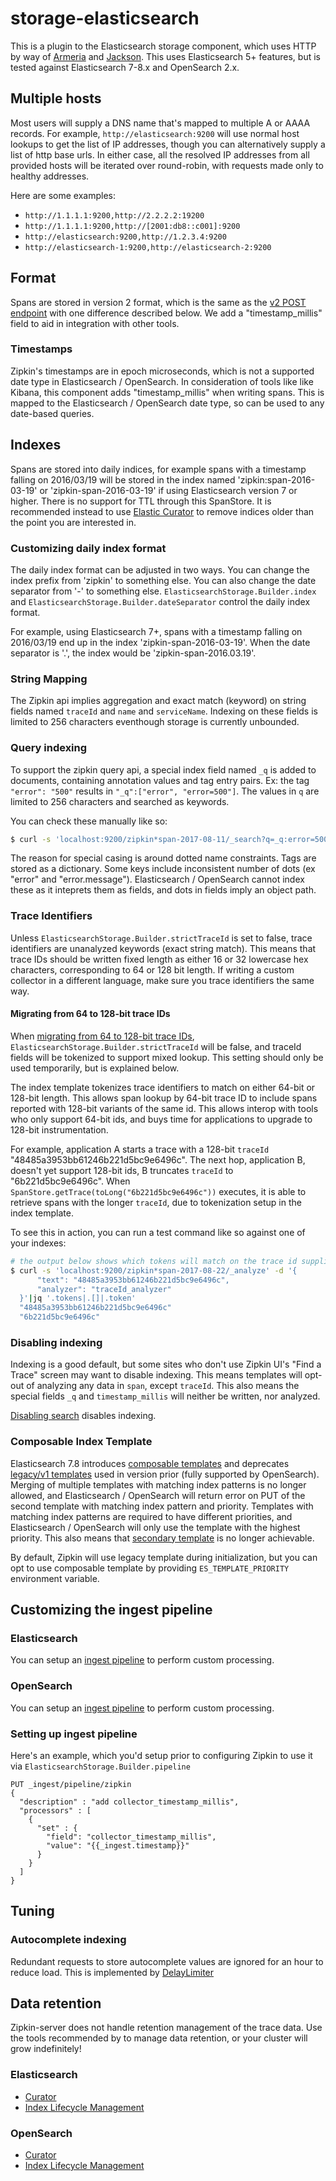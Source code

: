 # storage-elasticsearch

This is a plugin to the Elasticsearch storage component, which uses
HTTP by way of [Armeria](https://github.com/line/armeria) and
[Jackson](https://github.com/FasterXML/jackson). This uses Elasticsearch 5+
features, but is tested against Elasticsearch 7-8.x and OpenSearch 2.x.

## Multiple hosts
Most users will supply a DNS name that's mapped to multiple A or AAAA
records. For example, `http://elasticsearch:9200` will use normal host
lookups to get the list of IP addresses, though you can alternatively supply
a list of http base urls. In either case, all the resolved IP addresses
from all provided hosts will be iterated over round-robin, with requests made
only to healthy addresses.

Here are some examples:

* `http://1.1.1.1:9200,http://2.2.2.2:19200`
* `http://1.1.1.1:9200,http://[2001:db8::c001]:9200`
* `http://elasticsearch:9200,http://1.2.3.4:9200`
* `http://elasticsearch-1:9200,http://elasticsearch-2:9200`

## Format
Spans are stored in version 2 format, which is the same as the [v2 POST endpoint](https://zipkin.io/zipkin-api/#/default/post_spans)
with one difference described below. We add a "timestamp_millis" field
to aid in integration with other tools.

### Timestamps
Zipkin's timestamps are in epoch microseconds, which is not a supported date type in Elasticsearch / OpenSearch.
In consideration of tools like like Kibana, this component adds "timestamp_millis" when writing
spans. This is mapped to the Elasticsearch / OpenSearch date type, so can be used to any date-based queries.

## Indexes
Spans are stored into daily indices, for example spans with a timestamp
falling on 2016/03/19 will be stored in the index named 'zipkin:span-2016-03-19'
or 'zipkin-span-2016-03-19' if using Elasticsearch version 7 or higher.
There is no support for TTL through this SpanStore. It is recommended
instead to use [Elastic Curator](https://www.elastic.co/guide/en/elasticsearch/client/curator/current/about.html)
to remove indices older than the point you are interested in.

### Customizing daily index format
The daily index format can be adjusted in two ways. You can change the
index prefix from 'zipkin' to something else. You can also change
the date separator from '-' to something else.
`ElasticsearchStorage.Builder.index` and `ElasticsearchStorage.Builder.dateSeparator`
control the daily index format.

For example, using Elasticsearch 7+, spans with a timestamp falling on
2016/03/19 end up in the index 'zipkin-span-2016-03-19'. When the date
separator is '.', the index would be 'zipkin-span-2016.03.19'.

### String Mapping
The Zipkin api implies aggregation and exact match (keyword) on string
fields named `traceId` and `name` and `serviceName`. Indexing on these
fields is limited to 256 characters eventhough storage is currently
unbounded.

### Query indexing
To support the zipkin query api, a special index field named `_q` is
added to documents, containing annotation values and tag entry pairs.
Ex: the tag `"error": "500"` results in `"_q":["error", "error=500"]`.
The values in `q` are limited to 256 characters and searched as keywords.

You can check these manually like so:
```bash
$ curl -s 'localhost:9200/zipkin*span-2017-08-11/_search?q=_q:error=500'
```

The reason for special casing is around dotted name constraints. Tags
are stored as a dictionary. Some keys include inconsistent number of dots
(ex "error" and "error.message"). Elasticsearch / OpenSearch cannot index
these as it inteprets them as fields, and dots in fields imply an object 
path.

### Trace Identifiers
Unless `ElasticsearchStorage.Builder.strictTraceId` is set to false,
trace identifiers are unanalyzed keywords (exact string match). This
means that trace IDs should be written fixed length as either 16 or 32
lowercase hex characters, corresponding to 64 or 128 bit length. If
writing a custom collector in a different language, make sure you trace
identifiers the same way.

#### Migrating from 64 to 128-bit trace IDs
When [migrating from 64 to 128-bit trace IDs](../../zipkin-server/README.md#migrating-from-64-to-128-bit-trace-ids),
`ElasticsearchStorage.Builder.strictTraceId` will be false, and traceId
fields will be tokenized to support mixed lookup. This setting should
only be used temporarily, but is explained below.

The index template tokenizes trace identifiers to match on either 64-bit
or 128-bit length. This allows span lookup by 64-bit trace ID to include
spans reported with 128-bit variants of the same id. This allows interop
with tools who only support 64-bit ids, and buys time for applications
to upgrade to 128-bit instrumentation.

For example, application A starts a trace with a 128-bit `traceId`
"48485a3953bb61246b221d5bc9e6496c". The next hop, application B, doesn't
yet support 128-bit ids, B truncates `traceId` to "6b221d5bc9e6496c".
When `SpanStore.getTrace(toLong("6b221d5bc9e6496c"))` executes, it
is able to retrieve spans with the longer `traceId`, due to tokenization
setup in the index template.

To see this in action, you can run a test command like so against one of
your indexes:

```bash
# the output below shows which tokens will match on the trace id supplied.
$ curl -s 'localhost:9200/zipkin*span-2017-08-22/_analyze' -d '{
      "text": "48485a3953bb61246b221d5bc9e6496c",
      "analyzer": "traceId_analyzer"
  }'|jq '.tokens|.[]|.token'
  "48485a3953bb61246b221d5bc9e6496c"
  "6b221d5bc9e6496c"
```

### Disabling indexing
Indexing is a good default, but some sites who don't use Zipkin UI's
"Find a Trace" screen may want to disable indexing. This means templates
will opt-out of analyzing any data in `span`, except `traceId`. This
also means the special fields `_q` and `timestamp_millis` will neither
be written, nor analyzed.

[Disabling search](../../README.md#disabling-search) disables indexing.

### Composable Index Template
Elasticsearch 7.8 introduces [composable templates](https://www.elastic.co/guide/en/elasticsearch/reference/current/index-templates.html) and
deprecates [legacy/v1 templates](https://www.elastic.co/guide/en/elasticsearch/reference/current/indices-templates-v1.html) used in version prior (fully supported by OpenSearch).
Merging of multiple templates with matching index patterns is no longer allowed, and Elasticsearch / OpenSearch will return error on PUT of the second template
with matching index pattern and priority. Templates with matching index patterns are required to have different priorities, and Elasticsearch / OpenSearch will
only use the template with the highest priority. This also means that [secondary template](https://gist.github.com/codefromthecrypt/1af1259102e7a2da1b3c9103565165d7)
is no longer achievable.

By default, Zipkin will use legacy template during initialization, but you can opt to use composable template by
providing `ES_TEMPLATE_PRIORITY` environment variable.

## Customizing the ingest pipeline

### Elasticsearch

You can setup an [ingest pipeline](https://www.elastic.co/guide/en/elasticsearch/reference/master/pipeline.html) to perform custom processing.

### OpenSearch

You can setup an [ingest pipeline](https://opensearch.org/docs/latest/ingest-pipelines/) to perform custom processing.

### Setting up ingest pipeline

Here's an example, which you'd setup prior to configuring Zipkin to use
it via `ElasticsearchStorage.Builder.pipeline`


```
PUT _ingest/pipeline/zipkin
{
  "description" : "add collector_timestamp_millis",
  "processors" : [
    {
      "set" : {
        "field": "collector_timestamp_millis",
        "value": "{{_ingest.timestamp}}"
      }
    }
  ]
}
```

## Tuning

### Autocomplete indexing
Redundant requests to store autocomplete values are ignored for an hour
to reduce load. This is implemented by
[DelayLimiter](../../zipkin/src/main/java/zipkin2/internal/DelayLimiter.java)

## Data retention
Zipkin-server does not handle retention management of the trace data. Use the tools recommended by to manage data retention, or your cluster will grow indefinitely!

### Elasticsearch
 * [Curator](https://www.elastic.co/guide/en/elasticsearch/client/curator/current/index.html)
 * [Index Lifecycle Management](https://www.elastic.co/guide/en/elasticsearch/reference/7.3/index-lifecycle-management.html)

### OpenSearch
 * [Curator](https://github.com/flant/curator-opensearch)
 * [Index Lifecycle Management](https://opensearch.org/docs/latest/im-plugin/ism/index/)